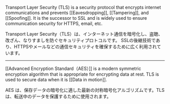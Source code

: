 
Transport Layer Security (TLS) is a security protocol that encrypts internet communications and prevents [[Eavesdropping]], [[Tampering]], and [[Spoofing]]. 
It is the successor to SSL and is widely used to ensure communication security for HTTPS, email, etc.

Transport Layer Security（TLS）は、インターネット通信を暗号化し、盗聴、改ざん、なりすましを防ぐセキュリティプロトコルです。
SSLの後継技術であり、HTTPSやメールなどの通信セキュリティを確保するために広く利用されています。

---

[[Advanced Encryption Standard（AES）]] is a modern symmetric encryption algorithm that is appropriate for encrypting data at rest. TLS is used to secure data when it is [[Data in motion]].

AES は、保存データの暗号化に適した最新の対称暗号化アルゴリズムです。TLS は、転送中のデータを保護するために使用されます。


